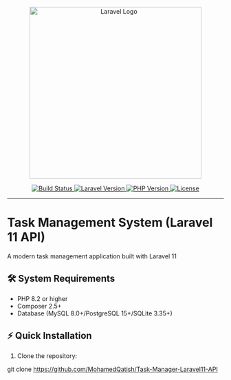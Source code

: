 <p align="center">
    <a href="https://laravel.com" target="_blank">
        <img src="https://raw.githubusercontent.com/laravel/art/master/logo-lockup/5%20SVG/2%20CMYK/1%20Full%20Color/laravel-logolockup-cmyk-red.svg" width="400" alt="Laravel Logo">
    </a>
</p>

<p align="center">
    <a href="https://github.com/yourusername/task-management/actions/workflows/tests.yml">
        <img src="https://github.com/yourusername/task-management/actions/workflows/tests.yml/badge.svg" alt="Build Status">
    </a>
    <a href="https://packagist.org/packages/laravel/framework">
        <img src="https://img.shields.io/badge/Laravel-11.x-FF2D20?logo=laravel&logoColor=white" alt="Laravel Version">
    </a>
    <a href="https://php.net">
        <img src="https://img.shields.io/badge/PHP-8.2+-777BB4?logo=php&logoColor=white" alt="PHP Version">
    </a>
    <a href="LICENSE.md">
        <img src="https://img.shields.io/badge/License-MIT-blue.svg" alt="License">
    </a>
</p>

---

# Task Management System (Laravel 11 API)

A modern task management application built with Laravel 11

## 🛠️ System Requirements

- PHP 8.2 or higher
- Composer 2.5+
- Database (MySQL 8.0+/PostgreSQL 15+/SQLite 3.35+)

## ⚡ Quick Installation

1. Clone the repository:

git clone https://github.com/MohamedQatish/Task-Manager-Laravel11-API
